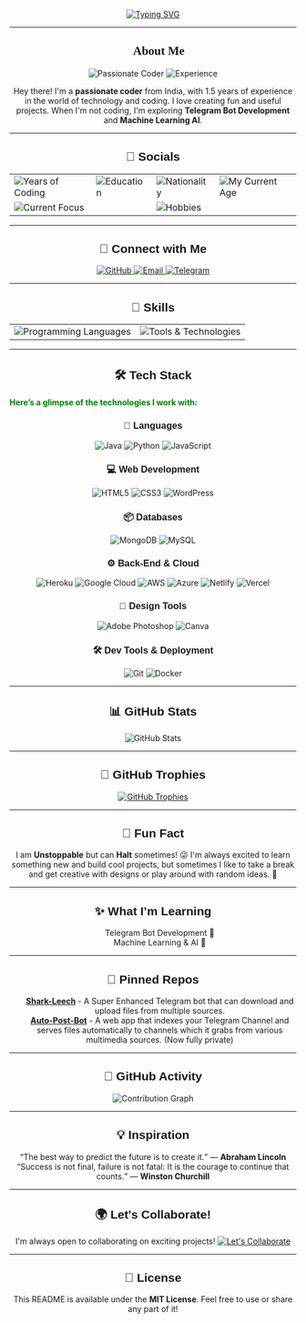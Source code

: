 <div align="center">
  <a href="https://github.com/harshit-bit10">
    <img src="https://readme-typing-svg.herokuapp.com?font=Fira+Code&size=25&pause=1000&color=F70000&center=true&vCenter=true&width=435&lines=👋+Hello,+I'm+Harshit!✨" alt="Typing SVG" />
  </a>
</div>

---

<h2 align="center" style="font-family: 'Times New Roman', sans-serif;">🌟 About Me</h2>

<div align="center">
  <img src="https://img.shields.io/badge/Passionate%20Coder%20from%20India-FF5733?style=for-the-badge" alt="Passionate Coder">
  <img src="https://img.shields.io/badge/1.5%20years%20of%20Experience-4CAF50?style=for-the-badge" alt="Experience">
</div>

<div align="center">
  <p>Hey there! I'm a <strong>passionate coder</strong> from India, with 1.5 years of experience in the world of technology and coding. I love creating fun and useful projects. When I'm not coding, I'm exploring <strong>Telegram Bot Development</strong> and <strong>Machine Learning AI</strong>.</p>
</div>

---

<h2 align="center" style="font-family: 'Arial', sans-serif;">🌟 Socials</h2>

<div align="center">
  <table>
    <tr>
      <td><img src="https://img.shields.io/badge/💼%20Years%20of%20Coding-1.5%20years-blue?style=for-the-badge" alt="Years of Coding"></td>
      <td><img src="https://img.shields.io/badge/🎓%20Education-School%20Student-orange?style=for-the-badge" alt="Education"></td>
      <td><img src="https://img.shields.io/badge/🌏%20Nationality-Indian-green?style=for-the-badge" alt="Nationality"></td>
      <td><img src="https://img.shields.io/badge/🌏%20My%20Current%20Age-17%20Years-green?style=for-the-badge" alt="My Current Age"></td>
    </tr>
    <tr>
      <td colspan="2"><img src="https://img.shields.io/badge/🚀%20Current%20Focus-Learning%20new%20technologies%20and%20contributing%20to%20open--source-red?style=for-the-badge" alt="Current Focus"></td>
      <td colspan="2"><img src="https://img.shields.io/badge/✨%20Hobbies-Reading,%20Gaming,%20Travelling-yellow?style=for-the-badge" alt="Hobbies"></td>
    </tr>
  </table>
</div>

---

<h2 align="center" style="font-family: 'Arial', sans-serif;">🌟 Connect with Me</h2>

<div align="center">
  <a href="https://github.com/harshit-bit10" target="_blank">
    <img src="https://img.shields.io/badge/GitHub-Visit%20My%20Profile-181717?style=for-the-badge&logo=github" alt="GitHub">
  </a>
  <a href="mailto:sharktoonsofficial@gmail.com">
    <img src="https://img.shields.io/badge/Email-Contact%20Me-EA4335?style=for-the-badge&logo=gmail" alt="Email">
  </a>
  <a href="https://t.me/SupremeYoriichi" target="_blank">
    <img src="https://img.shields.io/badge/Telegram-Connect%20with%20Me-0077B5?style=for-the-badge&logo=Telegarm" alt="Telegram">
  </a>
</div>

---

<h2 align="center" style="font-family: 'Arial', sans-serif;">🎨 Skills</h2>

<div align="center">
  <table>
    <tr>
      <td><img src="https://img.shields.io/badge/💻%20Programming%20Languages-Python,%20JavaScript-yellow?style=for-the-badge" alt="Programming Languages"></td>
      <td><img src="https://img.shields.io/badge/🛠️%20Tools%20&%20Technologies-GitHub,%20Docker-blue?style=for-the-badge" alt="Tools & Technologies"></td>
    </tr>
  </table>
</div>

---

<h2 align="center" style="font-family: 'Arial', sans-serif;">🛠️ Tech Stack</h2>

  <h4 style="color: green; align="center">Here’s a glimpse of the technologies I work with:</h4>


<h3 align="center" style="font-family: 'Arial', sans-serif;">🔧 Languages</h3>
<p align="center">
  <img src="https://img.shields.io/badge/Java-007396?style=flat&logo=java" alt="Java"/>
  <img src="https://img.shields.io/badge/Python-3776AB?style=flat&logo=python" alt="Python"/>
  <img src="https://img.shields.io/badge/JavaScript-F7DF1E?style=flat&logo=javascript" alt="JavaScript"/>
</p>

<h3 align="center" style="font-family: 'Arial', sans-serif;">💻 Web Development</h3>
<p align="center">
  <img src="https://img.shields.io/badge/HTML5-E34F26?style=flat&logo=html5" alt="HTML5"/>
  <img src="https://img.shields.io/badge/CSS3-1572B6?style=flat&logo=css3" alt="CSS3"/>
  <img src="https://img.shields.io/badge/WordPress-21759B?style=flat&logo=wordpress" alt="WordPress"/>
</p>

<h3 align="center" style="font-family: 'Arial', sans-serif;">📦 Databases</h3>
<p align="center">
  <img src="https://img.shields.io/badge/MongoDB-47A248?style=flat&logo=mongodb" alt="MongoDB"/>
  <img src="https://img.shields.io/badge/MySQL-4479A1?style=flat&logo=mysql" alt="MySQL"/>
</p>

<h3 align="center" style="font-family: 'Arial', sans-serif;">⚙️ Back-End & Cloud</h3>
<p align="center">
  <img src="https://img.shields.io/badge/Heroku-430098?style=flat&logo=heroku" alt="Heroku"/>
  <img src="https://img.shields.io/badge/Google%20Cloud-4285F4?style=flat&logo=google-cloud" alt="Google Cloud"/>
  <img src="https://img.shields.io/badge/AWS-232F3E?style=flat&logo=amazon-aws" alt="AWS"/>
  <img src="https://img.shields.io/badge/Azure-0078D4?style=flat&logo=microsoft-azure" alt="Azure"/>
  <img src="https://img.shields.io/badge/Netlify-00C7B7?style=flat&logo=netlify" alt="Netlify"/>
  <img src="https://img.shields.io/badge/Vercel-000000?style=flat&logo=vercel" alt="Vercel"/>
</p>

<h3 align="center" style="font-family: 'Arial', sans-serif;">🎨 Design Tools</h3>
<p align="center">
  <img src="https://img.shields.io/badge/Adobe%20Photoshop-31A8FF?style=flat&logo=adobe-photoshop" alt="Adobe Photoshop"/>
  <img src="https://img.shields.io/badge/Canva-00C4CC?style=flat&logo=canva" alt="Canva"/>
</p>

<h3 align="center" style="font-family: 'Arial', sans-serif;">🛠️ Dev Tools & Deployment</h3>
<p align="center">
  <img src="https://img.shields.io/badge/Git-F05032?style=flat&logo=git" alt="Git"/>
  <img src="https://img.shields.io/badge/Docker-2496ED?style=flat&logo=docker" alt="Docker"/>
</p>

---

<h2 align="center" style="font-family: 'Arial', sans-serif;">📊 GitHub Stats</h2>

<p align="center">
  <img src="https://github-readme-stats.vercel.app/api?username=harshit-bit10&count_private=true&show_icons=true&hide_title=true&hide=prs&theme=dark" alt="GitHub Stats" />
</p>

---

<h2 align="center" style="font-family: 'Arial', sans-serif;">🎯 GitHub Trophies</h2>

<p align="center">
  <a href="https://github.com/harshit-bit10">
    <img src="https://github-profile-trophy.vercel.app/?username=harshit-bit10&theme=dark&no-frame=true&column=5" alt="GitHub Trophies" />
  </a>
</p>

---

<h2 align="center" style="font-family: 'Arial', sans-serif;">💬 Fun Fact</h2>

<p align="center">
  I am <strong>Unstoppable</strong> but can <strong>Halt</strong> sometimes! 😜   
  I'm always excited to learn something new and build cool projects, but sometimes I like to take a break and get creative with designs or play around with random ideas. 🔮
</p>

---

<h2 align="center" style="font-family: 'Arial', sans-serif;">✨ What I’m Learning</h2>

<ul align="center" style="list-style: none;">
  <li>Telegram Bot Development 📱</li>
  <li>Machine Learning & AI 🤖</li>
</ul>

---

<h2 align="center" style="font-family: 'Arial', sans-serif;">📌 Pinned Repos</h2>

<ul align="center" style="list-style: none;">
  <li><a href="https://github.com/harshit-bit10/SharkLeech"><strong>Shark-Leech</strong></a> - A Super Enhanced Telegram bot that can download and upload files from multiple sources.</li>
  <li><a href="https://github.com/harshit-bit10/Auto-Post-bot"><strong>Auto-Post-Bot</strong></a> - A web app that indexes your Telegram Channel and serves files automatically to channels which it grabs from various multimedia sources. (Now fully private)</li>
</ul>

---

<h2 align="center" style="font-family: 'Arial', sans-serif;">🏅 GitHub Activity</h2>

<p align="center">
  <img src="https://activity-graph.herokuapp.com/graph?username=harshit-bit10&bg_color=1a1b27&color=ffffff&line=fcfcfc&point=ff0000&area=true" alt="Contribution Graph" />
</p>

---

<h2 align="center" style="font-family: 'Arial', sans-serif;">💡 Inspiration</h2>

<p align="center">
  <q>The best way to predict the future is to create it.</q> — <strong>Abraham Lincoln</strong>  
  <br>
  <q>Success is not final, failure is not fatal: It is the courage to continue that counts.</q> — <strong>Winston Churchill</strong>
</p>

---

<h2 align="center" style="font-family: 'Arial', sans-serif;">🌍 Let's Collaborate!</h2>

<p align="center">
  I'm always open to collaborating on exciting projects!  
  <a href="https://github.com/harshit-bit10"><img src="https://img.shields.io/badge/Collaborate-Open-blue?style=for-the-badge" alt="Let's Collaborate"></a>
</p>

---

<h2 align="center" style="font-family: 'Arial', sans-serif;">📜 License</h2>

<p align="center">
  This README is available under the <strong>MIT License</strong>. Feel free to use or share any part of it!
</p>
